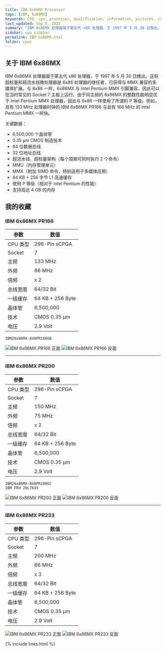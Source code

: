 ```yaml
---
title: IBM 6x86MX Processor
tags: [IBM, 6x86MX]
keywords: CPU, cpu, processor, qualification, information, pictures, core, frequency, chip packaging, packaging, cpu info, x86, collection, amd, cyrix, harris, ibm, idt, iit, intel, motorola, nec, sgs, sgs-thomson, siemens, ST, signetics, mhs, ti, texas instruments, ulsi, umc, weitek, zilog, 808x, 8085, 8088, 8086, 80188, 80186, 80286, 286, 80386, 386, i386, Am386, 386sx, 386dx, 486, i486, 586, 486sx, 486dx, overdrive, 487, pentium, 586, 5x86, 386dlc, 386slc, 486dx2, mmx, ppro, pentium-pro, pro, athlon, duron, z80, dirk oppelt, dirk, oppelt, engineering, sample, samples
last_updated: Sep 5, 2022
summary: "IBM 6x86MX 处理器属于第五代 x86 处理器，于 1997 年 5 月 30 日推出。"
sidebar: cpu_sidebar
permalink: IBM_6x86MX.html
folder: cpus
---
```


## 关于 IBM 6x86MX

IBM 6x86MX 处理器属于第五代 x86 处理器，于 1997 年 5 月 30 日推出。这些超标量和超流水线微处理器是 6x86 处理器的继任者，已获得与 MMX 兼容的多媒体扩展。与 6x86 一样，6x86MX 与 Intel Pentium MMX 引脚兼容，因此可以在当时常见的 Socket 7 主板上运行。由于同主频的 6x86MX 的整数性能明显优于 Intel Pentium MMX 处理器，因此与 6x86 一样使用了所谓的 P 等级。例如，具有 133 MHz 处理器时钟的 IBM 6x86MX PR166 与具有 166 MHz 的 Intel Pentium MMX 一样快。

关键数据：
 - 6,500,000 个晶体管
 - 0.35 µm CMOS 制造技术
 - 64 位数据总线
 - 32 位地址总线
 - 超流水线、超标量架构（每个周期可同时执行 2 个命令）
 - MMU（内存管理单元）
 - MMX（附加 SIMD 命令，特别适用于多媒体应用）
 - 64 KB + 256 字节 L1 高速缓存
 - 使用 P 等级（相对于 Intel Pentium 的性能）
 - 支持高达 4 GB 的内存

## 我的收藏

### IBM 6x86MX PR166

| 参数 | 数值 |
| ------ | ------ |
| CPU 类型 | 296-Pin sCPGA |
| Socket | 7 |
| 主频 | 133 MHz |
| 外频 | 66 MHz |
| 倍频 | x 2 |
| 总线宽度 | 64/32 Bit |
| 一级缓存 | 64 KB + 256 Byte |
| 晶体管 | 6,500,000 |
| 技术 | CMOS 0.35 µm |
| 电压 | 2.9 Volt |

```
IBM26x86MX-AVAPR166GB
```

![IBM 6x86MX PR166 正面](/images/cpus/IBM/IBM_6x86MX_PR166_1.jpg)
![IBM 6x86MX PR166 反面](/images/cpus/IBM/IBM_6x86MX_PR166_2.jpg)

---------

### IBM 6x86MX PR200

| 参数 | 数值 |
| ------ | ------ |
| CPU 类型 | 296-Pin sCPGA |
| Socket | 7 |
| 主频 | 150 MHz |
| 外频 | 75 MHz |
| 倍频 | x 2 |
| 总线宽度 | 64/32 Bit |
| 一级缓存 | 64 KB + 256 Byte |
| 晶体管 | 6,500,000 |
| 技术 | CMOS 0.35 µm |
| 电压 | 2.9 Volt |

```
IBM26x86MX-BVAPR200GC
IBM FRU 20L7645
```

![IBM 6x86MX PR200 正面](/images/cpus/IBM/IBM_6x86MX_PR200_1.jpg)
![IBM 6x86MX PR200 反面](/images/cpus/IBM/IBM_6x86MX_PR200_2.jpg)

---------

### IBM 6x86MX PR233

| 参数 | 数值 |
| ------ | ------ |
| CPU 类型 | 296-Pin sCPGA |
| Socket | 7 |
| 主频 | 200 MHz |
| 外频 | 66 MHz |
| 倍频 | x 3 |
| 总线宽度 | 64/32 Bit |
| 一级缓存 | 64 KB + 256 Byte |
| 晶体管 | 6,500,000 |
| 技术 | CMOS 0.35 µm |
| 电压 | 2.9 Volt |

![IBM 6x86MX PR233 正面](/images/cpus/IBM/IBM_6x86MX_PR233_1.jpg)
![IBM 6x86MX PR233 反面](/images/cpus/IBM/IBM_6x86MX_PR233_2.jpg)

{% include links.html %}
